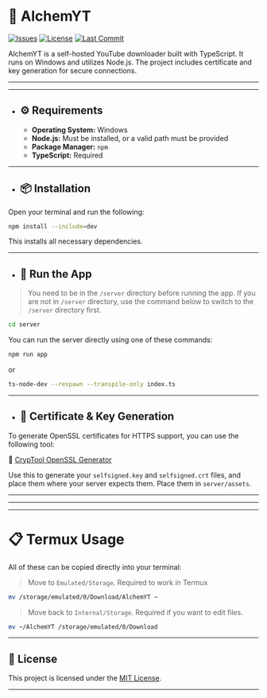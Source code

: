 # 🧪 AlchemYT
[![Issues](https://img.shields.io/github/issues/AlchemistChief/AlchemYT?color=orange&logo=github&logoColor=white&style=flat)](https://github.com/AlchemistChief/AlchemYT/issues)
[![License](https://img.shields.io/github/license/AlchemistChief/AlchemYT?color=green&style=flat&label=📄%20License)](https://github.com/AlchemistChief/AlchemYT/blob/main/LICENSE)
[![Last Commit](https://img.shields.io/github/last-commit/AlchemistChief/AlchemYT?color=blue&style=flat&label=🕒%20Last%20Commit)](https://github.com/AlchemistChief/AlchemYT/commits/main)

AlchemYT is a self-hosted YouTube downloader built with TypeScript. It runs on Windows and utilizes Node.js. The project includes certificate and key generation for secure connections.

---
---

- ## ⚙ Requirements

  - **Operating System:** Windows
  - **Node.js:** Must be installed, or a valid path must be provided
  - **Package Manager:** `npm`
  - **TypeScript:** Required

---

- ## 📦 Installation

Open your terminal and run the following:

```bash
npm install --include=dev
````

This installs all necessary dependencies.

---

* ## 🚀 Run the App

> You need to be in the `/server` directory before running the app.
> If you are not in `/server` directory, use the command below to switch to the `/server` directory first.

```bash
cd server
```

You can run the server directly using one of these commands:

```bash
npm run app
```

or

```bash
ts-node-dev --respawn --transpile-only index.ts
```

---

* ## 🔐 Certificate & Key Generation

To generate OpenSSL certificates for HTTPS support, you can use the following tool:

🔗 [CrypTool OpenSSL Generator](https://www.cryptool.org/de/cto/openssl/)

Use this to generate your `selfsigned.key` and `selfsigned.crt` files, and place them where your server expects them. Place them in `server/assets`.

---

---

---

# 📋 Termux Usage

All of these can be copied directly into your terminal:

> Move to `Emulated/Storage`. Required to work in Termux

```bash
mv /storage/emulated/0/Download/AlchemYT ~
```

> Move back to `Internal/Storage`. Required if you want to edit files.

```bash
mv ~/AlchemYT /storage/emulated/0/Download
```

---

## 📄 License

This project is licensed under the [MIT License](public\license.html).

---